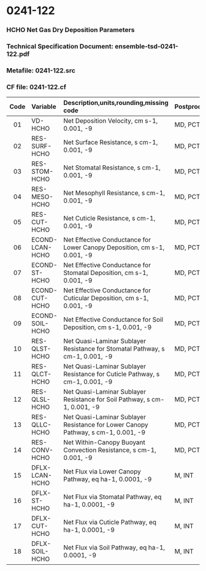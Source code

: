 # 0241-122
### HCHO Net Gas Dry Deposition Parameters
### Technical Specification Document: ensemble-tsd-0241-122.pdf
### Metafile: 0241-122.src
### CF file: 0241-122.cf
|Code|Variable|Description,units,rounding,missing code|Postprocessing|
|:-:|:-|:-|:-|
|01|VD-HCHO|Net Deposition Velocity, cm s-1, 0.001, -9|MD, PCT, 50|
|02|RES-SURF-HCHO|Net Surface Resistance, s cm-1, 0.001, -9|MD, PCT, 50|
|03|RES-STOM-HCHO|Net Stomatal Resistance, s cm-1, 0.001, -9|MD, PCT, 50|
|04|RES-MESO-HCHO|Net Mesophyll Resistance, s cm-1, 0.001, -9|MD, PCT, 50|
|05|RES-CUT-HCHO|Net Cuticle Resistance, s cm-1, 0.001, -9|MD, PCT, 50|
|06|ECOND-LCAN-HCHO|Net Effective Conductance for Lower Canopy Deposition, cm s-1, 0.001, -9|MD, PCT, 50|
|07|ECOND-ST-HCHO|Net Effective Conductance for Stomatal Deposition, cm s-1, 0.001, -9|MD, PCT, 50|
|08|ECOND-CUT-HCHO|Net Effective Conductance for Cuticular Deposition, cm s-1, 0.001, -9|MD, PCT, 50|
|09|ECOND-SOIL-HCHO|Net Effective Conductance for Soil Deposition, cm s-1, 0.001, -9|MD, PCT, 50|
|10|RES-QLST-HCHO|Net Quasi-Laminar Sublayer Resistance for Stomatal Pathway, s cm-1, 0.001, -9|MD, PCT, 50|
|11|RES-QLCT-HCHO|Net Quasi-Laminar Sublayer Resistance for Cuticle Pathway, s cm-1, 0.001, -9|MD, PCT, 50|
|12|RES-QLSL-HCHO|Net Quasi-Laminar Sublayer Resistance for Soil  Pathway, s cm-1, 0.001, -9|MD, PCT, 50|
|13|RES-QLLC-HCHO|Net Quasi-Laminar Sublayer Resistance for Lower Canopy Pathway, s cm-1, 0.001, -9|MD, PCT, 50|
|14|RES-CONV-HCHO|Net Within-Canopy Buoyant Convection Resistance, s cm-1, 0.001, -9|MD, PCT, 50|
|15|DFLX-LCAN-HCHO|Net Flux via Lower Canopy Pathway, eq ha-1, 0.0001, -9|M, INT|
|16|DFLX-ST-HCHO|Net Flux via Stomatal Pathway, eq ha-1, 0.0001, -9|M, INT|
|17|DFLX-CUT-HCHO|Net Flux via Cuticle Pathway, eq ha-1, 0.0001, -9|M, INT|
|18|DFLX-SOIL-HCHO|Net Flux via Soil Pathway, eq ha-1, 0.0001, -9|M, INT|
